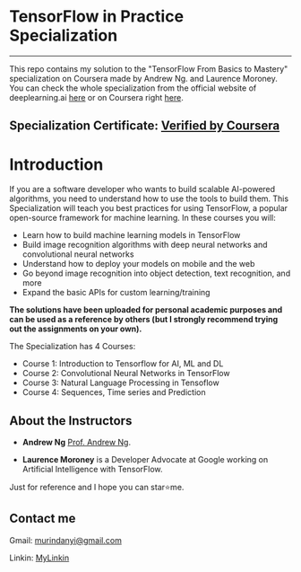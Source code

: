 # TensorFlow in Practice Specialization
*****************************************************

This repo contains my solution to the "TensorFlow From Basics to Mastery" specialization on Coursera made by Andrew Ng. and Laurence Moroney. You can check the whole specialization from the official website of deeplearning.ai [here](https://www.deeplearning.ai/tensorflow-from-basics-to-mastery/) or on Coursera right [here](https://www.coursera.org/collections/tensorflow-deeplearning-ai).

## Specialization Certificate:  [Verified by Coursera](https://www.coursera.org/account/accomplishments/specialization/9P5W2L2BJFVM)

# Introduction 
If you are a software developer who wants to build scalable AI-powered algorithms, you need to understand how to use the tools to build them. This Specialization will teach you best practices for using TensorFlow, a popular open-source framework for machine learning. In these courses you will:

- Learn how to build machine learning models in TensorFlow
- Build image recognition algorithms with deep neural networks and convolutional neural networks
- Understand how to deploy your models on mobile and the web
- Go beyond image recognition into object detection, text recognition, and more
- Expand the basic APIs for custom learning/training

**The solutions have been uploaded for personal academic purposes and can be used as a reference by others (but I strongly recommend trying out the assignments on your own).**


The Specialization has 4 Courses:

- Course 1: Introduction to Tensorflow for AI, ML and DL
- Course 2: Convolutional Neural Networks in TensorFlow
- Course 3: Natural Language Processing in Tensoflow
- Course 4: Sequences, Time series and Prediction 


## About the Instructors

- **Andrew Ng**  [Prof. Andrew Ng](https://www.coursera.org/instructor/andrewng).

- **Laurence Moroney** is a Developer Advocate at Google working on Artificial Intelligence with TensorFlow. 
  

Just for reference and I hope you can star⭐me.

## Contact me
  
  Gmail: murindanyi@gmail.com
  
  Linkin: [MyLinkin](https://www.linkedin.com/in/murindanyi-sudi-aa8793150/) 
